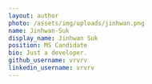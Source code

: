 ```yaml
---
layout: author
photo: /assets/img/uploads/jinhwan.png
name: Jinhwan-Suk
display_name: Jinhwan Suk
position: MS Candidate
bio: Just a developer.
github_username: vrvrv
linkedin_username: vrvrv
---
```


